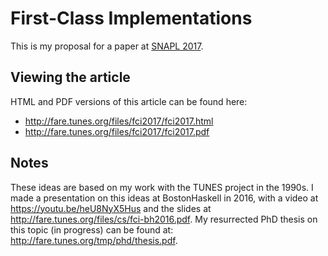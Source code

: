 First-Class Implementations
===========================

This is my proposal for a paper at
[SNAPL 2017](http://snapl.org/2017/cfp.html).

Viewing the article
-------------------

HTML and PDF versions of this article can be found here:

  * http://fare.tunes.org/files/fci2017/fci2017.html
  * http://fare.tunes.org/files/fci2017/fci2017.pdf


Notes
-----

These ideas are based on my work with the TUNES project in the 1990s.
I made a presentation on this ideas at BostonHaskell in 2016,
with a video at <https://youtu.be/heU8NyX5Hus> and
the slides at <http://fare.tunes.org/files/cs/fci-bh2016.pdf>.
My resurrected PhD thesis on this topic (in progress) can be found at:
<http://fare.tunes.org/tmp/phd/thesis.pdf>.
